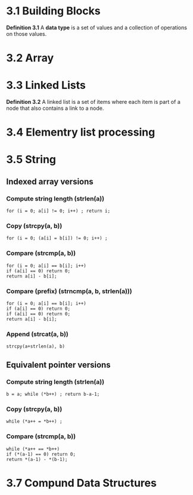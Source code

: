 # 3.1 Building Blocks

**Definition 3.1** A **data type** is a set of values and a collection of operations
on those values.

# 3.2 Array

# 3.3 Linked Lists

**Definition 3.2** A linked list is a set of items where each item is part
of a node that also contains a link to a node.

# 3.4 Elementry list processing

# 3.5 String

## Indexed array versions
### Compute string length (strlen(a))
`for (i = 0; a[i] != 0; i++) ; return i;`
### Copy (strcpy(a, b))
`for (i = 0; (a[i] = b[i]) != 0; i++) ;`
### Compare (strcmp(a, b))

```
for (i = 0; a[i] == b[i]; i++)
if (a[i] == 0) return 0;
return a[i] - b[i];
```

### Compare (prefix) (strncmp(a, b, strlen(a)))

```
for (i = 0; a[i] == b[i]; i++)
if (a[i] == 0) return 0;
if (a[i] == 0) return 0;
return a[i] - b[i];
```

### Append (strcat(a, b))
`strcpy(a+strlen(a), b)`

## Equivalent pointer versions

### Compute string length (strlen(a))
`b = a; while (*b++) ; return b-a-1;`
### Copy (strcpy(a, b))
`while (*a++ = *b++) ;`
### Compare (strcmp(a, b))

```
while (*a++ == *b++)
if (*(a-1) == 0) return 0;
return *(a-1) - *(b-1);
```

# 3.7 Compund Data Structures

